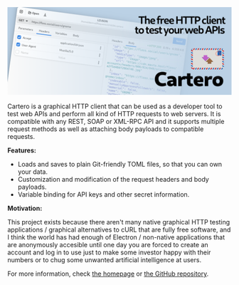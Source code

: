 ![Cartero: the free HTTP client to test your APIs](images/cartero-banner.png)

Cartero is a graphical HTTP client that can be used as a developer tool to
test web APIs and perform all kind of HTTP requests to web servers. It is
compatible with any REST, SOAP or XML-RPC API and it supports multiple request
methods as well as attaching body payloads to compatible requests.

**Features:**

- Loads and saves to plain Git-friendly TOML files, so that you can own your data.
- Customization and modification of the request headers and body payloads.
- Variable binding for API keys and other secret information.

**Motivation:**

This project exists because there aren't many native graphical HTTP testing
applications / graphical alternatives to cURL that are fully free software, and
I think the world has had enough of Electron / non-native applications that are
anonymously accesible until one day you are forced to create an account and
log in to use just to make some investor happy with their numbers or to chug
some unwanted artificial intelligence at users.

For more information, check [the homepage][cartero] or [the GitHub repository][gh].

[cartero]: https://cartero.danirod.es
[gh]: https://github.com/danirod/cartero
